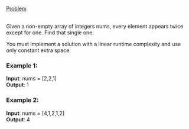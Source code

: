 [Problem](https://leetcode.com/problems/single-number/description/?envType=study-plan-v2&envId=top-interview-150)<br/><br/>


Given a non-empty array of integers nums, every element appears twice except for one. Find that single one.<br/>

You must implement a solution with a linear runtime complexity and use only constant extra space.<br/>

 

### Example 1:

**Input**: nums = [2,2,1]<br/>
**Output**: 1<br/>

### Example 2:

**Input**: nums = [4,1,2,1,2]<br/>
**Output**: 4<br/>